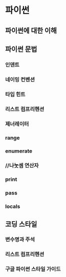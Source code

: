 # 파이썬

## 파이썬에 대한 이해

## 파이썬 문법

### 인덴트

### 네이밍 컨벤션

### 타입 힌트

### 리스트 컴프리헨션

### 제너레이터

### range

### enumerate

### //나눗셈 연산자

### print

### pass

### locals

## 코딩 스타일

### 변수명과 주석

### 리스트 컴프리헨션

### 구글 파이썬 스타일 가이드